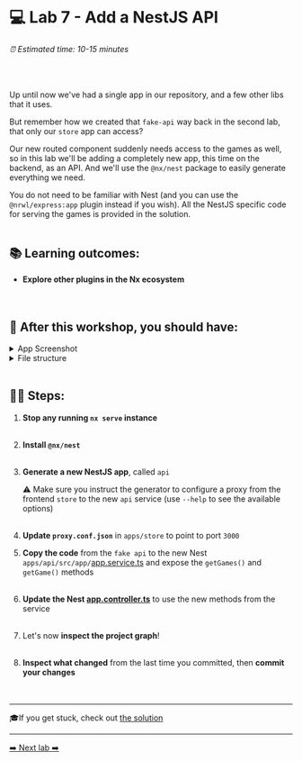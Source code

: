 # 💻 Lab 7 - Add a NestJS API

###### ⏰ Estimated time: 10-15 minutes

<br />

Up until now we've had a single app in our repository, and a few other libs that it uses.

But remember how we created that `fake-api` way back in the second lab, that only our `store` app can access?

Our new routed component suddenly needs access to the games as well, so in this lab we'll be adding a completely new app, this time on the backend, as an API. And we'll use the `@nx/nest` package to easily generate everything we need.

You do not need to be familiar with Nest (and you can use the `@nrwl/express:app` plugin instead if you wish). All the NestJS specific code for serving the games is provided in the solution.
<br /><br />

## 📚 Learning outcomes:

- **Explore other plugins in the Nx ecosystem**
  <br /><br /><br />

## 📲 After this workshop, you should have:

<details>
  <summary>App Screenshot</summary>
  No change in how the app looks!
</details>

<details>
  <summary>File structure</summary>
  <img src="../assets/lab7_directory-structure.png" height="700" alt="lab7 file structure">
</details>
<br />

## 🏋️‍♀️ Steps:

1. **Stop any running `nx serve` instance**
   <br /><br />
2. **Install `@nx/nest`**
   <br /><br />
3. **Generate a new NestJS app**, called `api`

   ⚠️ Make sure you instruct the generator to configure a proxy from the frontend `store` to the new `api` service (use `--help` to see the available options)
   <br /><br />

4. **Update `proxy.conf.json`** in `apps/store` to point to port `3000`
5. **Copy the code** from the `fake api` to the new Nest `apps/api/src/app/`[app.service.ts](../../examples/lab7/apps/api/src/app/app.service.ts) and expose the `getGames()` and `getGame()` methods
   <br /><br />
6. **Update the Nest [app.controller.ts](../../examples/lab7/apps/api/src/app/app.controller.ts)** to use the new methods from the service
   <br /><br />
7. Let's now **inspect the project graph**!
   <br /><br />
8. **Inspect what changed** from the last time you committed, then **commit your changes**\
   <br /><br />

---

🎓If you get stuck, check out [the solution](SOLUTION.md)

---

[➡️ Next lab ➡️](../lab8/LAB.md)
